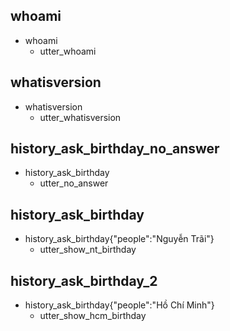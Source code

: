 ## whoami
* whoami
  - utter_whoami

## whatisversion
* whatisversion
  - utter_whatisversion

## history_ask_birthday_no_answer
* history_ask_birthday
  - utter_no_answer

## history_ask_birthday
* history_ask_birthday{"people":"Nguyễn Trãi"}
  - utter_show_nt_birthday

## history_ask_birthday_2
* history_ask_birthday{"people":"Hồ Chí Minh"}
  - utter_show_hcm_birthday

